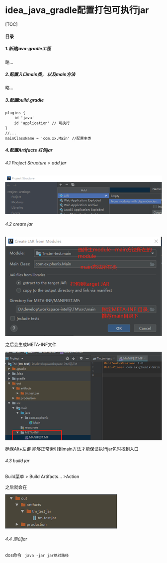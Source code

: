 # idea_java_gradle配置打包可执行jar

[TOC]

#### 目录

##### 1.新建java-gradle工程

略...

##### 2.配置入口main类， 以及main方法

略...

##### 3.配置build.gradle 

```
plugins {
    id 'java'
    id 'application' // 可执行
}
//...
mainClassName = 'com.xx.Main' //配置主类
```

##### 4.配置Artifacts 打包jar

###### 4.1 Project Structure > add jar

![Add jar](RES/15669004041553.png)



###### 4.2 create jar

![Create JAR from Modules](RES/15669008043731.png)

之后会生成META-INF文件

![生成META-INF文件](RES/15669012783050.png)

确保Alt+左键 能够正常索引到main方法才能保证执行jar包时找到入口

###### 4.3 build jar

Build菜单 > Build Artifacts... >Action 

之后就会在

![生成JAR](RES/1566901388-1.jpg)

###### 4.4 测试jar

dos命令 ` java -jar jar绝对路径`



















